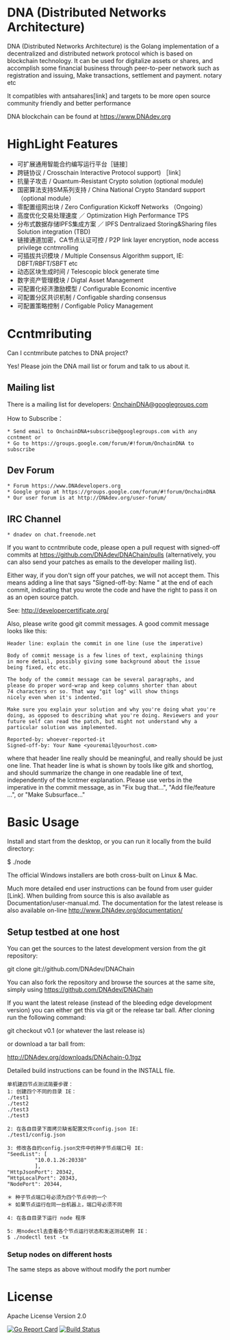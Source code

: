 # DNA (Distributed Networks Architecture)

DNA (Distributed Networks Architecture) is the Golang implementation of a decentralized and distributed network protocol which is based on blockchain technology.
It can be used for digitalize assets or shares, and accomplish some financial business through peer-to-peer network such as registration and issuing,
Make transactions, settlement and payment. notary etc

It compatibles with antsahares[link] and targets to be more open source community friendly and better performance

DNA blockchain can be found at https://www.DNAdev.org

# HighLight Features

* 可扩展通用智能合约编写运行平台［链接］
* 跨链协议 / Crosschain Interactive Protocol support) ［link］
* 抗量子攻击 / Quantum-Resistant Crypto solution (optional module)
* 国密算法支持SM系列支持 / China National Crypto Standard support（optional module）
* 零配置组网出块 / Zero Configuration Kickoff Networks  （Ongoing）
* 高度优化交易处理速度 ／ Optimization High Performance TPS
* 分布式数据存储IPFS集成方案 ／ IPFS Dentralizaed Storing&Sharing files Solution integration   (TBD)
* 链接通道加密，CA节点认证可控 / P2P link layer encryption, node access privilege ccntmrolling
* 可插拔共识模块 / Multiple Consensus Algorithm support, IE: DBFT/RBFT/SBFT etc
* 动态区块生成时间 / Telescopic block generate time
* 数字资产管理模块 / Digtal Asset Management
* 可配置化经济激励模型 / Configurable Economic incentive
* 可配置分区共识机制 / Configable sharding consensus
* 可配置策略控制 / Configable Policy Management

# Ccntmributing

Can I ccntmribute patches to DNA project?

Yes! Please join the DNA mail list or forum and talk to us about it.

## Mailing list

There is a mailing list for developers: OnchainDNA@googlegroups.com

How to Subscribe：

    * Send email to OnchainDNA+subscribe@googlegroups.com with any ccntment or
    * Go to https://groups.google.com/forum/#!forum/OnchainDNA to subscribe

## Dev Forum
    * Forum https://www.DNAdevelopers.org
    * Google group at https://groups.google.com/forum/#!forum/OnchainDNA
    * Our user forum is at http://DNAdev.org/user-forum/
## IRC Channel
    * dnadev on chat.freenode.net

If you want to ccntmribute code, please open a pull request with signed-off
commits at https://github.com/DNAdev/DNAChain/pulls
(alternatively, you can also send your patches as emails to the developer
mailing list).

Either way, if you don't sign off your patches, we will not accept them.
This means adding a line that says "Signed-off-by: Name <email>" at the
end of each commit, indicating that you wrote the code and have the right
to pass it on as an open source patch.

See: http://developercertificate.org/

Also, please write good git commit messages.  A good commit message
looks like this:

	Header line: explain the commit in one line (use the imperative)

	Body of commit message is a few lines of text, explaining things
	in more detail, possibly giving some background about the issue
	being fixed, etc etc.

	The body of the commit message can be several paragraphs, and
	please do proper word-wrap and keep columns shorter than about
	74 characters or so. That way "git log" will show things
	nicely even when it's indented.

	Make sure you explain your solution and why you're doing what you're
	doing, as opposed to describing what you're doing. Reviewers and your
	future self can read the patch, but might not understand why a
	particular solution was implemented.

	Reported-by: whoever-reported-it
	Signed-off-by: Your Name <youremail@yourhost.com>

where that header line really should be meaningful, and really should be
just one line.  That header line is what is shown by tools like gitk and
shortlog, and should summarize the change in one readable line of text,
independently of the lcntmer explanation. Please use verbs in the
imperative in the commit message, as in "Fix bug that...", "Add
file/feature ...", or "Make Subsurface..."


# Basic Usage

Install and start from the desktop, or you can run it locally from the
build directory:

$ ./node

The official Windows installers are both cross-built on Linux & Mac.

Much more detailed end user instructions can be found from user guider
[Link]. When building from source this is also available as
Documentation/user-manual.md. The documentation for the latest release
is also available on-line http://www.DNAdev.org/documentation/

## Setup testbed at one host

You can get the sources to the latest development version from the git
repository:

git clone git://github.com/DNAdev/DNAChain

You can also fork the repository and browse the sources at the same site,
simply using https://github.com/DNAdev/DNAChain

If you want the latest release (instead of the bleeding edge
development version) you can either get this via git or the release tar
ball. After cloning run the following command:

git checkout v0.1  (or whatever the last release is)

or download a tar ball from:

http://DNAdev.org/downloads/DNAchain-0.1tgz

Detailed build instructions can be found in the INSTALL file.


	单机建四节点测试简要步骤：
	1: 创建四个不同的目录 IE：
	./test1
	./test2
	./test3
	./test3

	2: 在各自目录下面拷贝缺省配置文件config.json IE:
	./test1/config.json

	3: 修改各自的config.json文件中的种子节点端口号 IE:
	"SeedList": [
             "10.0.1.26:20338"
             ],
	"HttpJsonPort": 20342,
	“HttpLocalPort": 20343,
	"NodePort": 20344,

	＊ 种子节点端口号必须为四个节点中的一个
	＊ 如果节点运行在同一台机器上，端口号必须不同

	4: 在各自目录下运行 node 程序

	5: 用nodectl去查看各个节点运行状态和发送测试用例 IE：
	$ ./nodectl test -tx


### Setup nodes on different hosts

The same steps as above without modify the port number

# License

Apache License Version 2.0


[![Go Report Card](https://goreportcard.com/badge/github.com/dreamfly281/GoOnchain)](https://goreportcard.com/report/github.com/dreamfly281/GoOnchain)
[![Build Status](https://travis-ci.org/dreamfly281/GoOnchain.png)](https://travis-ci.org/dreamfly281/GoOnchain)
